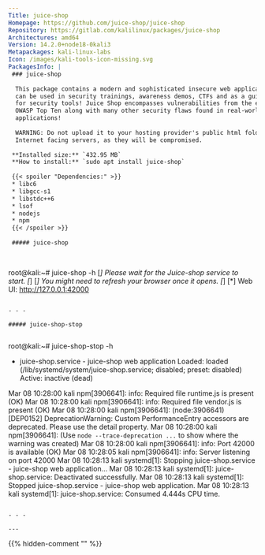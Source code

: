 ```yaml
---
Title: juice-shop
Homepage: https://github.com/juice-shop/juice-shop
Repository: https://gitlab.com/kalilinux/packages/juice-shop
Architectures: amd64
Version: 14.2.0+node18-0kali3
Metapackages: kali-linux-labs 
Icon: /images/kali-tools-icon-missing.svg
PackagesInfo: |
 ### juice-shop
 
  This package contains a modern and sophisticated insecure web application! It
  can be used in security trainings, awareness demos, CTFs and as a guinea pig
  for security tools! Juice Shop encompasses vulnerabilities from the entire
  OWASP Top Ten along with many other security flaws found in real-world
  applications!
   
  WARNING: Do not upload it to your hosting provider's public html folder or any
  Internet facing servers, as they will be compromised.
 
 **Installed size:** `432.95 MB`  
 **How to install:** `sudo apt install juice-shop`  
 
 {{< spoiler "Dependencies:" >}}
 * libc6 
 * libgcc-s1 
 * libstdc++6 
 * lsof
 * nodejs 
 * npm
 {{< /spoiler >}}
 
 ##### juice-shop
 
 
 ```
 root@kali:~# juice-shop -h
 [*] Please wait for the Juice-shop service to start.
 [*]
 [*] You might need to refresh your browser once it opens.
 [*]
 [*]  Web UI: http://127.0.0.1:42000
 
 ```
 
 - - -
 
 ##### juice-shop-stop
 
 
 ```
 root@kali:~# juice-shop-stop -h
 * juice-shop.service - juice-shop web application
      Loaded: loaded (/lib/systemd/system/juice-shop.service; disabled; preset: disabled)
      Active: inactive (dead)
 
 Mar 08 10:28:00 kali npm[3906641]: info: Required file runtime.js is present (OK)
 Mar 08 10:28:00 kali npm[3906641]: info: Required file vendor.js is present (OK)
 Mar 08 10:28:00 kali npm[3906641]: (node:3906641) [DEP0152] DeprecationWarning: Custom PerformanceEntry accessors are deprecated. Please use the detail property.
 Mar 08 10:28:00 kali npm[3906641]: (Use `node --trace-deprecation ...` to show where the warning was created)
 Mar 08 10:28:00 kali npm[3906641]: info: Port 42000 is available (OK)
 Mar 08 10:28:05 kali npm[3906641]: info: Server listening on port 42000
 Mar 08 10:28:13 kali systemd[1]: Stopping juice-shop.service - juice-shop web application...
 Mar 08 10:28:13 kali systemd[1]: juice-shop.service: Deactivated successfully.
 Mar 08 10:28:13 kali systemd[1]: Stopped juice-shop.service - juice-shop web application.
 Mar 08 10:28:13 kali systemd[1]: juice-shop.service: Consumed 4.444s CPU time.
 ```
 
 - - -
 
---
```

{{% hidden-comment "<!--Do not edit anything above this line-->" %}}
